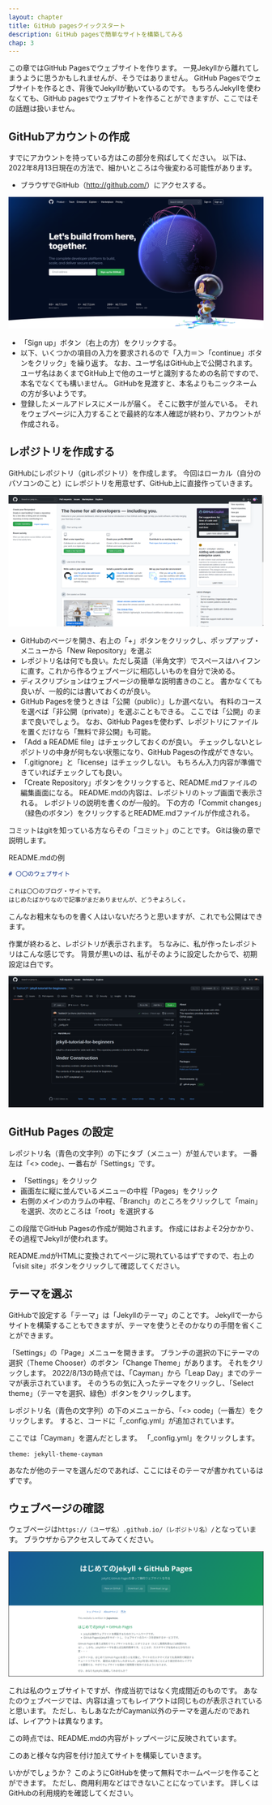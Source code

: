 ```yaml
---
layout: chapter
title: GitHub pagesクイックスタート
description: GitHub pagesで簡単なサイトを構築してみる
chap: 3
---
```


この章ではGitHub Pagesでウェブサイトを作ります。
一見Jekyllから離れてしまうように思うかもしれませんが、そうではありません。
GitHub Pagesでウェブサイトを作るとき、背後でJekyllが動いているのです。
もちろんJekyllを使わなくても、GitHub pagesでウェブサイトを作ることができますが、ここではその話題は扱いません。

## GitHubアカウントの作成

すでにアカウントを持っている方はこの部分を飛ばしてください。
以下は、2022年8月13日現在の方法で、細かいところは今後変わる可能性があります。

- ブラウザでGitHub（<http://github.com/>）にアクセスする。

![GitHub](../assets/images/github.png)

- 「Sign up」ボタン（右上の方）をクリックする。
- 以下、いくつかの項目の入力を要求されるので「入力＝＞「continue」ボタンをクリック」を繰り返す。
なお、ユーザ名はGitHub上で公開されます。
ユーザ名はあくまでGitHub上で他のユーザと識別するための名前ですので、本名でなくても構いません。
GitHubを見渡すと、本名よりもニックネームの方が多いようです。
- 登録したメールアドレスにメールが届く。
そこに数字が並んでいる。
それをウェブページに入力することで最終的な本人確認が終わり、アカウントが作成される。

## レポジトリを作成する

GitHubにレポジトリ（gitレポジトリ）を作成します。
今回はローカル（自分のパソコンのこと）にレポジトリを用意せず、GitHub上に直接作っていきます。

![Create repository](../assets/images/github2.png)

- GitHubのページを開き、右上の「+」ボタンをクリックし、ポップアップ・メニューから「New Repository」を選ぶ
- レポジトリ名は何でも良い。ただし英語（半角文字）でスペースはハイフンに直す。これから作るウェブページに相応しいものを自分で決める。
- ディスクリプションはウェブページの簡単な説明書きのこと。
書かなくても良いが、一般的には書いておくのが良い。
- GitHub Pagesを使うときは「公開（public）」しか選べない。
有料のコースを選べば「非公開（private）」を選ぶこともできる。
ここでは「公開」のままで良いでしょう。
なお、GitHub Pagesを使わず、レポジトリにファイルを置くだけなら「無料で非公開」も可能。
- 「Add a README file」はチェックしておくのが良い。
チェックしないとレポジトリの中身が何もない状態になり、GitHub Pagesの作成ができない。
- 「.gitignore」と「license」はチェックしない。
もちろん入力内容が準備できていればチェックしても良い。
- 「Create Repository」ボタンをクリックすると、README.mdファイルの編集画面になる。
README.mdの内容は、レポジトリのトップ画面で表示される。
レポジトリの説明を書くのが一般的。
下の方の「Commit changes」（緑色のボタン）をクリックするとREADME.mdファイルが作成される。

コミットはgitを知っている方ならその「コミット」のことです。
Gitは後の章で説明します。

README.mdの例

```markdown
# 〇〇のウェブサイト

これは〇〇のブログ・サイトです。
はじめたばかりなので記事がまだありませんが、どうぞよろしく。
```

こんなお粗末なものを書く人はいないだろうと思いますが、これでも公開はできます。

作業が終わると、レポジトリが表示されます。
ちなみに、私が作ったレポジトリはこんな感じです。
背景が黒いのは、私がそのように設定したからで、初期設定は白です。

![GitHub repository](../assets/images/github_repository.png)

## GitHub Pages の設定

レポジトリ名（青色の文字列）の下にタブ（メニュー）が並んでいます。
一番左は「&lt;> code」、一番右が「Settings」です。

- 「Settings」をクリック
- 画面左に縦に並んでいるメニューの中程「Pages」をクリック
- 右側のメインのカラムの中程、「Branch」のところをクリックして「main」を選択、次のところは「root」を選択する

この段階でGitHub Pagesの作成が開始されます。
作成にはおよそ2分かかり、その過程でJekyllが使われます。

README.mdがHTMLに変換されてページに現れているはずですので、右上の「visit site」ボタンをクリックして確認してください。

## テーマを選ぶ

GitHubで設定する「テーマ」は「Jekyllのテーマ」のことです。
Jekyllで一からサイトを構築することもできますが、テーマを使うとそのかなりの手間を省くことができます。

「Settings」の「Page」メニューを開きます。
ブランチの選択の下にテーマの選択（Theme Chooser）のボタン「Change Theme」があります。
それをクリックします。
2022/8/13の時点では、「Cayman」から「Leap Day」までのテーマが表示されています。
そのうちの気に入ったテーマをクリックし、「Select theme」（テーマを選択、緑色）ボタンをクリックします。

レポジトリ名（青色の文字列）の下のメニューから、「&lt;> code」（一番左）をクリックします。
すると、コードに「_config.yml」が追加されています。

ここでは「Cayman」を選んだとします。
「\_config.yml」をクリックします。

```
theme: jekyll-theme-cayman
```

あなたが他のテーマを選んだのであれば、ここにはそのテーマが書かれているはずです。

## ウェブページの確認

ウェブページは`https://（ユーザ名）.github.io/（レポジトリ名）/`となっています。
ブラウザからアクセスしてみてください。

![GitHub page example](../assets/images/mypage.png)

これは私のウェブサイトですが、作成当初ではなく完成間近のものです。
あなたのウェブページでは、内容は違ってもレイアウトは同じものが表示されていると思います。
ただし、もしあなたがCayman以外のテーマを選んだのであれば、レイアウトは異なります。

この時点では、README.mdの内容がトップページに反映されています。

このあと様々な内容を付け加えてサイトを構築していきます。

いかがでしょうか？
このようにGitHubを使って無料でホームページを作ることができます。
ただし、商用利用などはできないことになっています。
詳しくはGitHubの利用規約を確認してください。
